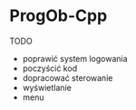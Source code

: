 # ProgOb-Cpp

TODO
- poprawić system logowania
- poczyścić kod
- dopracować sterowanie
- wyświetlanie
- menu
